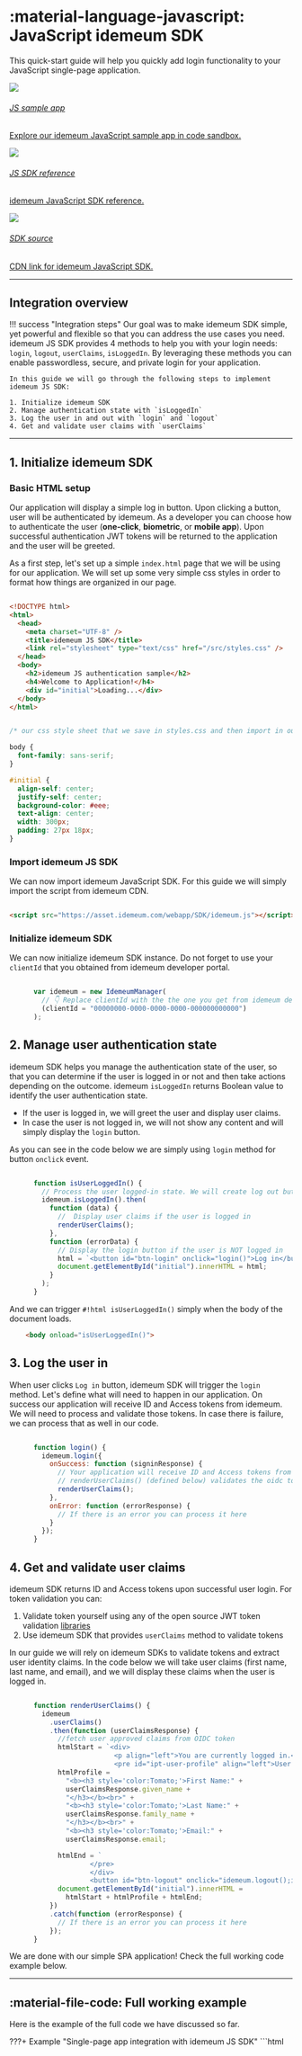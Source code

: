 # :material-language-javascript: JavaScript idemeum SDK

This quick-start guide will help you quickly add login functionality to your JavaScript single-page application. 

<div class="cards">

<a href="https://codesandbox.io/s/idemeum-javascript-sample-app-3noir?file=/index.html" target="_blank">
<div class="card">
    <div class="content">
      <img class="logo" src="/assets/icons/codesandbox.png">
      <h6>JS sample app</h6>
      <div class="hover_content">
        <p>Explore our idemeum JavaScript sample app in code sandbox.</p>
      </div>
    </div>
  </div>   
</a>

<a href="" target="_blank">
<div class="card">
    <div class="content">
      <img class="logo" src="/assets/icons/js-brands.svg">
      <h6>JS SDK reference</h6>
      <div class="hover_content">
        <p>idemeum JavaScript SDK reference.</p>
      </div>
    </div>
  </div>   
</a>

<a href="https://asset.idemeum.com/webapp/SDK/idemeum.js" target="_blank">
<div class="card">
    <div class="content">
      <img class="logo" src="/assets/icons/script.svg">
      <h6>SDK source</h6>
      <div class="hover_content">
        <p>CDN link for idemeum JavaScript SDK.</p>
      </div>
    </div>
  </div>   
</a>

</div>


<hr>


## Integration overview

!!! success "Integration steps"
	Our goal was to make idemeum SDK simple, yet powerful and flexible so that you can address the use cases you need. idemeum JS SDK provides 4 methods to help you with your login needs: `login`, `logout`, `userClaims`, `isLoggedIn`. By leveraging these methods you can enable passwordless, secure, and private login for your application. 
	
	In this guide we will go through the following steps to implement idemeum JS SDK:
	
	1. Initialize idemeum SDK
	2. Manage authentication state with `isLoggedIn`
	3. Log the user in and out with `login` and `logout`
	4. Get and validate user claims with `userClaims`

<hr>

## 1. Initialize idemeum SDK

### Basic HTML setup

Our application will display a simple log in button. Upon clicking a button, user will be authenticated by idemeum. As a developer you can choose how to authenticate the user (**one-click**, **biometric**, or **mobile app**). Upon successful authentication JWT tokens will be returned to the application and the user will be greeted.

As a first step, let's set up a simple `index.html` page that we will be using for our application. We will set up some very simple css styles in order to format how things are organized in our page.



```html

<!DOCTYPE html>
<html>
  <head>
    <meta charset="UTF-8" />
    <title>idemeum JS SDK</title>
    <link rel="stylesheet" type="text/css" href="/src/styles.css" />
  </head>
  <body>
    <h2>idemeum JS authentication sample</h2>
    <h4>Welcome to Application!</h4>
    <div id="initial">Loading...</div>
  </body>
</html>

```

```css

/* our css style sheet that we save in styles.css and then import in out index page */

body {
  font-family: sans-serif;
}

#initial {
  align-self: center;
  justify-self: center;
  background-color: #eee;
  text-align: center;
  width: 300px;
  padding: 27px 18px;
}

```

### Import idemeum JS SDK

We can now import idemeum JavaScript SDK. For this guide we will simply import the script from idemeum CDN. 

```html

<script src="https://asset.idemeum.com/webapp/SDK/idemeum.js"></script>

```

### Initialize idemeum SDK

We can now initialize idemeum SDK instance. Do not forget to use your `clientId` that you obtained from idemeum developer portal. 

```JavaScript hl_lines="3"

      var idemeum = new IdemeumManager(
        // 👇 Replace clientId with the the one you get from idemeum developer portal
        (clientId = "00000000-0000-0000-0000-000000000000")
      );

```

## 2. Manage user authentication state

idemeum SDK helps you manage the authentication state of the user, so that you can determine if the user is logged in or not and then take actions depending on the outcome. idemeum `isLoggedIn` returns Boolean value to identify the user authentication state. 

* If the user is logged in, we will greet the user and display user claims.
* In case the user is not logged in, we will not show any content and will simply display the `login` button. 

As you can see in the code below we are simply using `login` method for button `onclick` event. 

```JavaScript

      function isUserLoggedIn() {
        // Process the user logged-in state. We will create log out button and gated content.
        idemeum.isLoggedIn().then(
          function (data) {
            //  Display user claims if the user is logged in
            renderUserClaims();
          },
          function (errorData) {
			// Display the login button if the user is NOT logged in
            html = `<button id="btn-login" onclick="login()">Log in</button>`;
            document.getElementById("initial").innerHTML = html;
          }
        );
      }

```

And we can trigger `#!html isUserLoggedIn()` simply when the body of the document loads.


```html
	<body onload="isUserLoggedIn()">
```

## 3. Log the user in

When user clicks `Log in` button, idemeum SDK will trigger the `login` method. Let's define what will need to happen in our application. On success our application will receive ID and Access tokens from idemeum. We will need to process and validate those tokens. In case there is failure, we can process that as well in our code. 

```JavaScript

      function login() {
        idemeum.login({
          onSuccess: function (signinResponse) {
            // Your application will receive ID and Access tokens from idemeum
            // renderUserClaims() (defined below) validates the oidc token and fetches the user approved claims
            renderUserClaims();
          },
          onError: function (errorResponse) {
            // If there is an error you can process it here
          }
        });
      }

```

## 4. Get and validate user claims

idemeum SDK returns ID and Access tokens upon successful user login. For token validation you can:

1. Validate token yourself using any of the open source JWT token validation [libraries](https://jwt.io)
2. Use idemeum SDK that provides `userClaims` method to validate tokens

In our guide we will rely on idemeum SDKs to validate tokens and extract user identity claims. In the code below we will take user claims (first name, last name, and email), and we will display these claims when the user is logged in. 

```JavaScript

      function renderUserClaims() {
        idemeum
          .userClaims()
          .then(function (userClaimsResponse) {
            //fetch user approved claims from OIDC token
            htmlStart = `<div>
        	              <p align="left">You are currently logged in.</p>
                          <pre id="ipt-user-profile" align="left">User profile:<br>`;
            htmlProfile =
              "<b><h3 style='color:Tomato;'>First Name:" +
              userClaimsResponse.given_name +
              "</h3></b><br>" +
              "<b><h3 style='color:Tomato;'>Last Name:" +
              userClaimsResponse.family_name +
              "</h3></b><br>" +
              "<b><h3 style='color:Tomato;'>Email:" +
              userClaimsResponse.email;

            htmlEnd = `
                    </pre>
                    </div>
                    <button id="btn-logout" onclick="idemeum.logout();isUserLoggedIn();">Log out</button>`;
            document.getElementById("initial").innerHTML =
              htmlStart + htmlProfile + htmlEnd;
          })
          .catch(function (errorResponse) {
            // If there is an error you can process it here
          });
      }

```

We are done with our simple SPA application! Check the full working code example below.

<hr>


## :material-file-code: Full working example

Here is the example of the full code we have discussed so far. 

???+ Example "Single-page app integration with idemeum JS SDK"
	```html
	<!DOCTYPE html>
	<html>
	  <head>
	    <meta charset="UTF-8" />
	    <title>idemeum JS SDK</title>
	    <link rel="stylesheet" type="text/css" href="/src/styles.css" />
	    <script src="https://asset.idemeum.com/webapp/SDK/idemeum.js"></script>
	    <script>
	      // Sample to initialize idemeum JS SDK
	      var idemeum = new IdemeumManager(
	        // 👇 Replace clientId with the the one you get from idemeum developer portal
	        (clientId = "00000000-0000-0000-0000-000000000000")
	      );
	      // Sample to evaluate login state of the user
	      function isUserLoggedIn() {
	        // Process the user logged-in state. We will create log out button and gated content.
	        idemeum.isLoggedIn().then(
	          function (data) {
	            //  Display user claims if the user is logged in
	            renderUserClaims();
	          },
	          function (errorData) {
	            // Display the login button if the user is NOT logged in
	            html = `<button id="btn-login" onclick="login()">Log in</button>`;
	            document.getElementById("initial").innerHTML = html;
	          }
	        );
	      }
	      function login() {
	        idemeum.login({
	          onSuccess: function (signinResponse) {
	            // Your application will receive ID and Access tokens from idemeum
	            // renderUserClaims() (defined below) validates the oidc token and fetches the user approved claims
	            renderUserClaims();
	          },
	          onError: function (errorResponse) {
	            // If there is an error you can process it here
	          }
	        });
	      }
	      function renderUserClaims() {
	        idemeum
	          .userClaims()
	          .then(function (userClaimsResponse) {
	            //fetch user approved claims from OIDC token
	            htmlStart = `<div>
	        	              <p align="left">You are currently logged in.</p>
	                          <pre id="ipt-user-profile" align="left">User profile:<br>`;
	            htmlProfile =
	              "<b><h3 style='color:Tomato;'>First Name:" +
	              userClaimsResponse.given_name +
	              "</h3></b><br>" +
	              "<b><h3 style='color:Tomato;'>Last Name:" +
	              userClaimsResponse.family_name +
	              "</h3></b><br>" +
	              "<b><h3 style='color:Tomato;'>Email:" +
	              userClaimsResponse.email;

	            htmlEnd = `
	                    </pre>
	                    </div>
	                    <button id="btn-logout" onclick="idemeum.logout();isUserLoggedIn();">Log out</button>`;
	            document.getElementById("initial").innerHTML =
	              htmlStart + htmlProfile + htmlEnd;
	          })
	          .catch(function (errorResponse) {
	            // If there is an error you can process it here
	          });
	      }
	    </script>
	  </head>
	  <body onload="isUserLoggedIn()">
	    <h2>idemeum JS authentication sample</h2>
	    <h4>Welcome to Application!</h4>
	    <div id="initial">Loading...</div>
	  </body>
	</html>
	```
